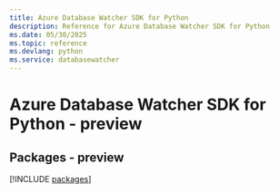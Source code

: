 ```yaml
---
title: Azure Database Watcher SDK for Python
description: Reference for Azure Database Watcher SDK for Python
ms.date: 05/30/2025
ms.topic: reference
ms.devlang: python
ms.service: databasewatcher
---
```

# Azure Database Watcher SDK for Python - preview
## Packages - preview
[!INCLUDE [packages](database-watcher-index.md)]